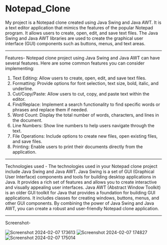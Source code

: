 # Notepad_Clone
My project is a Notepad clone created using Java Swing and Java AWT. It is a text editor application that mimics the features of the popular Notepad program. It allows users to create, open, edit, and save text files. The Java Swing and Java AWT libraries are used to create the graphical user interface (GUI) components such as buttons, menus, and text areas. 

-------------------------------------------
Features-
Notepad clone project using Java Swing and Java AWT can have several features. Here are some common features you can consider implementing:

1. Text Editing: Allow users to create, open, edit, and save text files.
2. Formatting: Provide options for font selection, text size, bold, italic, and underline.
3. Cut/Copy/Paste: Allow users to cut, copy, and paste text within the editor.
4. Find/Replace: Implement a search functionality to find specific words or phrases and replace them if needed.
5. Word Count: Display the total number of words, characters, and lines in the document.
6. Line Numbers: Show line numbers to help users navigate through the text.
7. File Operations: Include options to create new files, open existing files, and save files.
8. Printing: Enable users to print their documents directly from the application.

------------------------------------------------
Technologies used -
The technologies used in your Notepad clone project include Java Swing and Java AWT. Java Swing is a set of GUI (Graphical User Interface) components and tools for building desktop applications in Java. It provides a rich set of features and allows you to create interactive and visually appealing user interfaces. Java AWT (Abstract Window Toolkit) is an older GUI toolkit for Java that provides a foundation for building GUI applications. It includes classes for creating windows, buttons, menus, and other GUI components. By combining the power of Java Swing and Java AWT, you can create a robust and user-friendly Notepad clone application.

----------------------------------------------
Screenshot-

![Screenshot 2024-02-07 173613](https://github.com/Ashnikasharma/Notepad_Clone/assets/145584301/73761bf7-8047-4429-a587-d4dd5054dfc8)
![Screenshot 2024-02-07 174827](https://github.com/Ashnikasharma/Notepad_Clone/assets/145584301/77cb7b4d-c23e-487e-9a31-fa05ba515f1c)
![Screenshot 2024-02-07 175014](https://github.com/Ashnikasharma/Notepad_Clone/assets/145584301/96481b88-39e5-4e16-bde2-08d5ccfd56c0)
